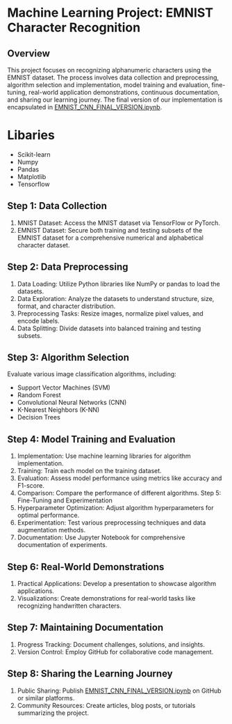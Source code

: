 # Machine Learning Project: EMNIST Character Recognition
## Overview
This project focuses on recognizing alphanumeric characters using the EMNIST dataset. The process involves data collection and preprocessing, algorithm selection and implementation, model training and evaluation, fine-tuning, real-world application demonstrations, continuous documentation, and sharing our learning journey. The final version of our implementation is encapsulated in [EMNIST_CNN_FINAL_VERSION.ipynb](EMNIST_CNN_FINAL_VERSION.ipynb).

# Libaries
- Scikit-learn
- Numpy
- Pandas
- Matplotlib
- Tensorflow

## Step 1: Data Collection
1. MNIST Dataset: Access the MNIST dataset via TensorFlow or PyTorch.
2. EMNIST Dataset: Secure both training and testing subsets of the EMNIST dataset for a comprehensive numerical and alphabetical character dataset.
## Step 2: Data Preprocessing
1. Data Loading: Utilize Python libraries like NumPy or pandas to load the datasets.
2. Data Exploration: Analyze the datasets to understand structure, size, format, and character distribution.
3. Preprocessing Tasks: Resize images, normalize pixel values, and encode labels.
4. Data Splitting: Divide datasets into balanced training and testing subsets.
## Step 3: Algorithm Selection
Evaluate various image classification algorithms, including:

- Support Vector Machines (SVM)
- Random Forest
- Convolutional Neural Networks (CNN)
- K-Nearest Neighbors (K-NN)
- Decision Trees
## Step 4: Model Training and Evaluation
1. Implementation: Use machine learning libraries for algorithm implementation.
2. Training: Train each model on the training dataset.
3. Evaluation: Assess model performance using metrics like accuracy and F1-score.
4. Comparison: Compare the performance of different algorithms.
Step 5: Fine-Tuning and Experimentation
1. Hyperparameter Optimization: Adjust algorithm hyperparameters for optimal performance.
2. Experimentation: Test various preprocessing techniques and data augmentation methods.
3. Documentation: Use Jupyter Notebook for comprehensive documentation of experiments.
## Step 6: Real-World Demonstrations
1. Practical Applications: Develop a presentation to showcase algorithm applications.
2. Visualizations: Create demonstrations for real-world tasks like recognizing handwritten characters.
## Step 7: Maintaining Documentation
1. Progress Tracking: Document challenges, solutions, and insights.
2. Version Control: Employ GitHub for collaborative code management.
## Step 8: Sharing the Learning Journey
1. Public Sharing: Publish [EMNIST_CNN_FINAL_VERSION.ipynb](EMNIST_CNN_FINAL_VERSION.ipynb) on GitHub or similar platforms.
2. Community Resources: Create articles, blog posts, or tutorials summarizing the project.
